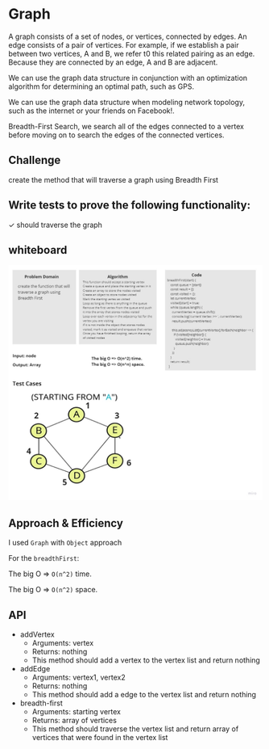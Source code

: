 # Graph

<!-- Short summary or background information -->

A graph consists of a set of nodes, or vertices, connected by edges. An edge consists of a pair of vertices. For example, if we establish a pair between two vertices, A and B, we refer t0 this related pairing as an edge. Because they are connected by an edge, A and B are adjacent.

We can use the graph data structure in conjunction with an optimization algorithm for determining an optimal path, such as GPS.

We can use the graph data structure when modeling network topology, such as the internet or your friends on Facebook!.

Breadth-First Search, we search all of the edges connected to a vertex before moving on to search the edges of the connected vertices.

## Challenge

create the method that will traverse a graph using Breadth First

<!-- Description of the challenge -->

## Write tests to prove the following functionality:

✓ should traverse the graph

## whiteboard

![whiteboard](./assets/breadth-first-graph.jpg)

## Approach & Efficiency

<!-- What approach did you take? Why? What is the Big O space/time for this approach? -->

I used `Graph` with `Object` approach

For the `breadthFirst`:

The big O => `O(n^2)` time.

The big O => `O(n^2)` space.

## API

<!-- Description of each method publicly available in each of your hashtable -->

- addVertex
  - Arguments: vertex
  - Returns: nothing
  - This method should add a vertex to the vertex list and return nothing
- addEdge
  - Arguments: vertex1, vertex2
  - Returns: nothing
  - This method should add a edge to the vertex list and return nothing
- breadth-first
  - Arguments: starting vertex
  - Returns: array of vertices
  - This method should traverse the vertex list and return array of vertices that were found in the vertex list

